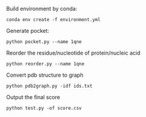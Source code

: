 Build environment by conda:
````
conda env create -f environment.yml
````

Generate pocket:
````
python pocket.py --name 1qne
````

Reorder the residue/nucleotide of protein/nucleic acid
````
python reorder.py --name 1qne
````

Convert pdb structure to graph
````
python pdb2graph.py -idf ids.txt
````

Output the final score
````
python test.py -of score.csv
````
